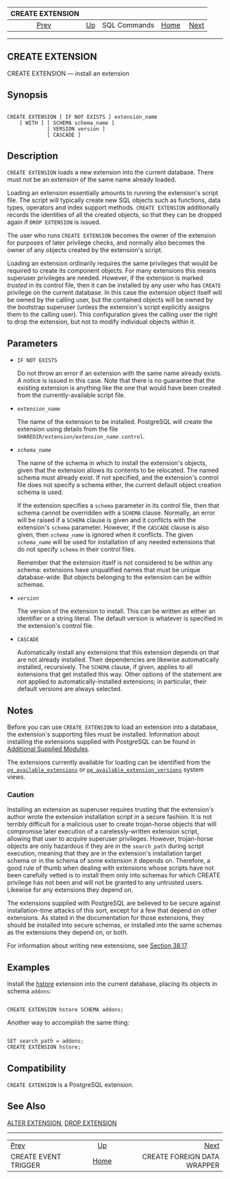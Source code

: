

|                       CREATE EXTENSION                      |                                        |              |                                                       |                                                                          |
| :---------------------------------------------------------: | :------------------------------------- | :----------: | ----------------------------------------------------: | -----------------------------------------------------------------------: |
| [Prev](sql-createeventtrigger.html "CREATE EVENT TRIGGER")  | [Up](sql-commands.html "SQL Commands") | SQL Commands | [Home](index.html "PostgreSQL 17devel Documentation") |  [Next](sql-createforeigndatawrapper.html "CREATE FOREIGN DATA WRAPPER") |

***

## CREATE EXTENSION

CREATE EXTENSION — install an extension

## Synopsis

```

CREATE EXTENSION [ IF NOT EXISTS ] extension_name
    [ WITH ] [ SCHEMA schema_name ]
             [ VERSION version ]
             [ CASCADE ]
```

## Description

`CREATE EXTENSION` loads a new extension into the current database. There must not be an extension of the same name already loaded.

Loading an extension essentially amounts to running the extension's script file. The script will typically create new SQL objects such as functions, data types, operators and index support methods. `CREATE EXTENSION` additionally records the identities of all the created objects, so that they can be dropped again if `DROP EXTENSION` is issued.

The user who runs `CREATE EXTENSION` becomes the owner of the extension for purposes of later privilege checks, and normally also becomes the owner of any objects created by the extension's script.

Loading an extension ordinarily requires the same privileges that would be required to create its component objects. For many extensions this means superuser privileges are needed. However, if the extension is marked *trusted* in its control file, then it can be installed by any user who has `CREATE` privilege on the current database. In this case the extension object itself will be owned by the calling user, but the contained objects will be owned by the bootstrap superuser (unless the extension's script explicitly assigns them to the calling user). This configuration gives the calling user the right to drop the extension, but not to modify individual objects within it.

## Parameters

* `IF NOT EXISTS`

    Do not throw an error if an extension with the same name already exists. A notice is issued in this case. Note that there is no guarantee that the existing extension is anything like the one that would have been created from the currently-available script file.

* *`extension_name`*

    The name of the extension to be installed. PostgreSQL will create the extension using details from the file `SHAREDIR/extension/`*`extension_name`*`.control`.

* *`schema_name`*

    The name of the schema in which to install the extension's objects, given that the extension allows its contents to be relocated. The named schema must already exist. If not specified, and the extension's control file does not specify a schema either, the current default object creation schema is used.

    If the extension specifies a `schema` parameter in its control file, then that schema cannot be overridden with a `SCHEMA` clause. Normally, an error will be raised if a `SCHEMA` clause is given and it conflicts with the extension's `schema` parameter. However, if the `CASCADE` clause is also given, then *`schema_name`* is ignored when it conflicts. The given *`schema_name`* will be used for installation of any needed extensions that do not specify `schema` in their control files.

    Remember that the extension itself is not considered to be within any schema: extensions have unqualified names that must be unique database-wide. But objects belonging to the extension can be within schemas.

* *`version`*

    The version of the extension to install. This can be written as either an identifier or a string literal. The default version is whatever is specified in the extension's control file.

* `CASCADE`

    Automatically install any extensions that this extension depends on that are not already installed. Their dependencies are likewise automatically installed, recursively. The `SCHEMA` clause, if given, applies to all extensions that get installed this way. Other options of the statement are not applied to automatically-installed extensions; in particular, their default versions are always selected.

## Notes

Before you can use `CREATE EXTENSION` to load an extension into a database, the extension's supporting files must be installed. Information about installing the extensions supplied with PostgreSQL can be found in [Additional Supplied Modules](contrib.html "Appendix F. Additional Supplied Modules and Extensions").

The extensions currently available for loading can be identified from the [`pg_available_extensions`](view-pg-available-extensions.html "54.2. pg_available_extensions") or [`pg_available_extension_versions`](view-pg-available-extension-versions.html "54.3. pg_available_extension_versions") system views.

### Caution

Installing an extension as superuser requires trusting that the extension's author wrote the extension installation script in a secure fashion. It is not terribly difficult for a malicious user to create trojan-horse objects that will compromise later execution of a carelessly-written extension script, allowing that user to acquire superuser privileges. However, trojan-horse objects are only hazardous if they are in the `search_path` during script execution, meaning that they are in the extension's installation target schema or in the schema of some extension it depends on. Therefore, a good rule of thumb when dealing with extensions whose scripts have not been carefully vetted is to install them only into schemas for which CREATE privilege has not been and will not be granted to any untrusted users. Likewise for any extensions they depend on.

The extensions supplied with PostgreSQL are believed to be secure against installation-time attacks of this sort, except for a few that depend on other extensions. As stated in the documentation for those extensions, they should be installed into secure schemas, or installed into the same schemas as the extensions they depend on, or both.

For information about writing new extensions, see [Section 38.17](extend-extensions.html "38.17. Packaging Related Objects into an Extension").

## Examples

Install the [hstore](hstore.html "F.18. hstore — hstore key/value datatype") extension into the current database, placing its objects in schema `addons`:

```

CREATE EXTENSION hstore SCHEMA addons;
```

Another way to accomplish the same thing:

```

SET search_path = addons;
CREATE EXTENSION hstore;
```

## Compatibility

`CREATE EXTENSION` is a PostgreSQL extension.

## See Also

[ALTER EXTENSION](sql-alterextension.html "ALTER EXTENSION"), [DROP EXTENSION](sql-dropextension.html "DROP EXTENSION")

***

|                                                             |                                                       |                                                                          |
| :---------------------------------------------------------- | :---------------------------------------------------: | -----------------------------------------------------------------------: |
| [Prev](sql-createeventtrigger.html "CREATE EVENT TRIGGER")  |         [Up](sql-commands.html "SQL Commands")        |  [Next](sql-createforeigndatawrapper.html "CREATE FOREIGN DATA WRAPPER") |
| CREATE EVENT TRIGGER                                        | [Home](index.html "PostgreSQL 17devel Documentation") |                                              CREATE FOREIGN DATA WRAPPER |
